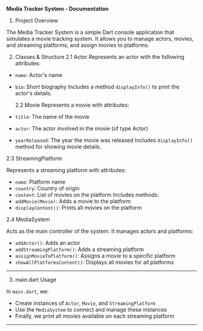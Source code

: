 
**Media Tracker System - Documentation**
 1. Project Overview

The Media Tracker System is a simple Dart console application that simulates a movie tracking system.
It allows you to manage actors, movies, and streaming platforms, and assign movies to platforms.

 2. Classes & Structure
  2.1 Actor
    Represents an actor with the following attributes:

* `name`: Actor's name
* `bio`: Short biography
  Includes a method `displayInfo()` to print the actor's details.
  
  2.2 Movie
  Represents a movie with attributes:

* `title`: The name of the movie
* `actor`: The actor involved in the movie (of type Actor)
* `yearReleased`: The year the movie was released
  Includes `displayInfo()` method for showing movie details.

2.3 StreamingPlatform

Represents a streaming platform with attributes:

* `name`: Platform name
* `country`: Country of origin
* `content`: List of movies on the platform
  Includes methods:
* `addMovie(Movie)`: Adds a movie to the platform
* `displayContent()`: Prints all movies on the platform

2.4 MediaSystem

Acts as the main controller of the system. It manages actors and platforms:

* `addActor()`: Adds an actor
* `addStreamingPlatform()`: Adds a streaming platform
* `assignMovieToPlatform()`: Assigns a movie to a specific platform
* `showAllPlatformsContent()`: Displays all movies for all platforms

---

3. main.dart Usage

In `main.dart`, we:

* Create instances of `Actor`, `Movie`, and `StreamingPlatform`
* Use the `MediaSystem` to connect and manage these instances
* Finally, we print all movies available on each streaming platform

---

